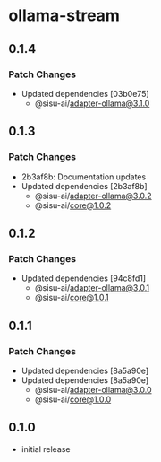 # ollama-stream

## 0.1.4

### Patch Changes

- Updated dependencies [03b0e75]
  - @sisu-ai/adapter-ollama@3.1.0

## 0.1.3

### Patch Changes

- 2b3af8b: Documentation updates
- Updated dependencies [2b3af8b]
  - @sisu-ai/adapter-ollama@3.0.2
  - @sisu-ai/core@1.0.2

## 0.1.2

### Patch Changes

- Updated dependencies [94c8fd1]
  - @sisu-ai/adapter-ollama@3.0.1
  - @sisu-ai/core@1.0.1

## 0.1.1

### Patch Changes

- Updated dependencies [8a5a90e]
- Updated dependencies [8a5a90e]
  - @sisu-ai/adapter-ollama@3.0.0
  - @sisu-ai/core@1.0.0

## 0.1.0

- initial release
